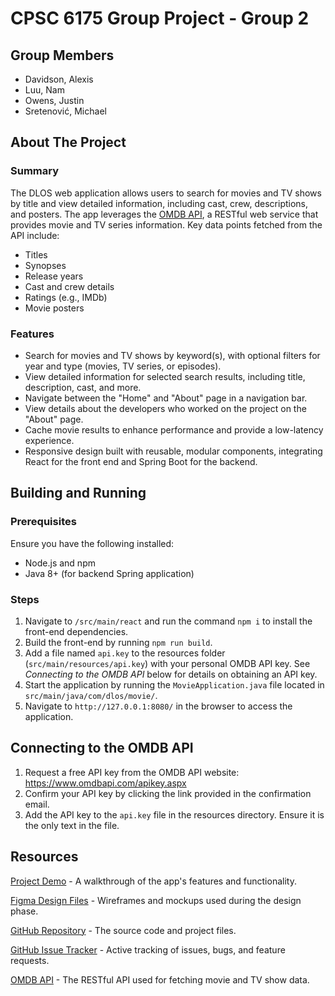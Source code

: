 # CPSC 6175 Group Project - Group 2

## Group Members

- Davidson, Alexis
- Luu, Nam
- Owens, Justin
- Sretenović, Michael

## About The Project

### Summary

The DLOS web application allows users to search for movies and TV shows by title and view detailed information, including cast, crew, descriptions, and posters. The app leverages the [OMDB API](https://www.omdbapi.com/), a RESTful web service that provides movie and TV series information. Key data points fetched from the API include:

- Titles
- Synopses
- Release years
- Cast and crew details
- Ratings (e.g., IMDb)
- Movie posters

### Features

- Search for movies and TV shows by keyword(s), with optional filters for year and type (movies, TV series, or episodes).
- View detailed information for selected search results, including title, description, cast, and more.
- Navigate between the "Home" and "About" page in a navigation bar.
- View details about the developers who worked on the project on the "About" page.
- Cache movie results to enhance performance and provide a low-latency experience.
- Responsive design built with reusable, modular components, integrating React for the front end and Spring Boot for the backend.

## Building and Running

### Prerequisites

Ensure you have the following installed:

- Node.js and npm
- Java 8+ (for backend Spring application)

### Steps

1. Navigate to `/src/main/react` and run the command `npm i` to install the front-end dependencies.
2. Build the front-end by running `npm run build`.
3. Add a file named `api.key` to the resources folder (`src/main/resources/api.key`) with your personal OMDB API key. See _Connecting to the OMDB API_ below for details on obtaining an API key.
4. Start the application by running the `MovieApplication.java` file located in `src/main/java/com/dlos/movie/`.
5. Navigate to `http://127.0.0.1:8080/` in the browser to access the application.

## Connecting to the OMDB API

1. Request a free API key from the OMDB API website: https://www.omdbapi.com/apikey.aspx
2. Confirm your API key by clicking the link provided in the confirmation email.
3. Add the API key to the `api.key` file in the resources directory. Ensure it is the only text in the file.

## Resources

[Project Demo](https://www.youtube.com/watch?v=Mp2AR3xEg9c) - A walkthrough of the app's features and functionality.

[Figma Design Files](https://www.figma.com/design/uCHTJEnGOGQiwiBWUTz4zW/Group-2-Project?node-id=0-1&node-type=canvas&t=UkhrbW7OYnJvg1ep-0) - Wireframes and mockups used during the design phase.

[GitHub Repository](https://github.com/CSU-WebEngineering-Fall-24/group2_project) - The source code and project files.

[GitHub Issue Tracker](https://github.com/orgs/CSU-WebEngineering-Fall-24/projects/2) - Active tracking of issues, bugs, and feature requests.

[OMDB API](https://www.omdbapi.com/) - The RESTful API used for fetching movie and TV show data.
